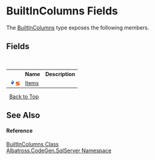 # BuiltInColumns Fields
 

The <a href="48089595.md">BuiltInColumns</a> type exposes the following members.


## Fields
&nbsp;<table><tr><th></th><th>Name</th><th>Description</th></tr><tr><td>![Public field](media/pubfield.gif "Public field")![Static member](media/static.gif "Static member")</td><td><a href="3A0401C2.md">Items</a></td><td /></tr></table>&nbsp;
<a href="#builtincolumns-fields">Back to Top</a>

## See Also


#### Reference
<a href="48089595.md">BuiltInColumns Class</a><br /><a href="9727DDEC.md">Albatross.CodeGen.SqlServer Namespace</a><br />